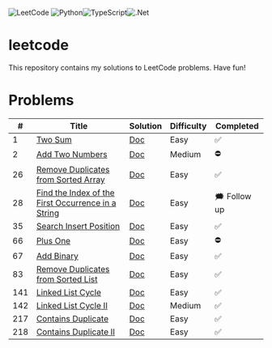 ![LeetCode](https://img.shields.io/badge/LeetCode-000000?style=for-the-badge&logo=LeetCode&logoColor=#d16c06) ![Python](https://img.shields.io/badge/python-3670A0?style=for-the-badge&logo=python&logoColor=ffdd54)![TypeScript](https://img.shields.io/badge/typescript-%23007ACC.svg?style=for-the-badge&logo=typescript&logoColor=white)![.Net](https://img.shields.io/badge/.NET-5C2D91?style=for-the-badge&logo=.net&logoColor=white)
# leetcode 
This repository contains my solutions to LeetCode problems.
Have fun!

# Problems

| # | Title | Solution | Difficulty | Completed
|---| ----- | -------- | ---------- | --------- |
|1|[Two Sum](https://leetcode.com/problems/two-sum/)| [Doc](1.%20Two%20Sum/README.md)|Easy| ✅ |
|2| [Add Two Numbers](https://leetcode.com/problems/add-two-numbers/) | [Doc](2.%20Add%20Two%20Numbers/README.md) | Medium | ⛔️ |
|26 | [Remove Duplicates from Sorted Array](https://leetcode.com/problems/remove-duplicates-from-sorted-array/) | [Doc](26.%20Remove%20Duplicates%20from%20Sorted%20Array/README.md) | Easy | ✅ |
|28 | [Find the Index of the First Occurrence in a String](https://leetcode.com/problems/find-the-index-of-the-first-occurrence-in-a-string/) | [Doc](28.%20Find%20the%20Index%20of%20the%20First%20Occurrence%20in%20a%20String/README.md) | Easy | 🗯️ Follow up |
|35 | [Search Insert Position](https://leetcode.com/problems/search-insert-position/) | [Doc](35.%20Search%20Insert%20Position/README.md) | Easy | ✅ |
|66 | [Plus One](https://leetcode.com/problems/plus-one/) | [Doc](66.%20Plus%20One/README.md) | Easy | ⛔️ |
|67 | [Add Binary](https://leetcode.com/problems/add-binary/) | [Doc](67.%20Add%20Binary/README.md) | Easy | ✅ |
|83 | [Remove Duplicates from Sorted List](https://leetcode.com/problems/remove-duplicates-from-sorted-list/) | [Doc](83.%20Remove%20Duplicates%20from%20Sorted%20List/README.md) | Easy | ✅ |
|141 | [Linked List Cycle](https://leetcode.com/problems/linked-list-cycle/) | [Doc](141.%20Linked%20List%20Cycle/README.md) | Easy | ✅ |
|142 | [Linked List Cycle II](https://leetcode.com/problems/linked-list-cycle-ii/) | [Doc](142.%20Linked%20List%20Cycle%20II/README.md) | Medium | ✅ |
|217 | [Contains Duplicate](https://leetcode.com/problems/contains-duplicate/) | [Doc](217.%20Contains%20Duplicate/README.md) | Easy | ✅ |
|218 | [Contains Duplicate II](https://leetcode.com/problems/contains-duplicate-ii/) | [Doc](218.%20Contains%20Duplicate%20II/README.md) | Easy | ✅ |